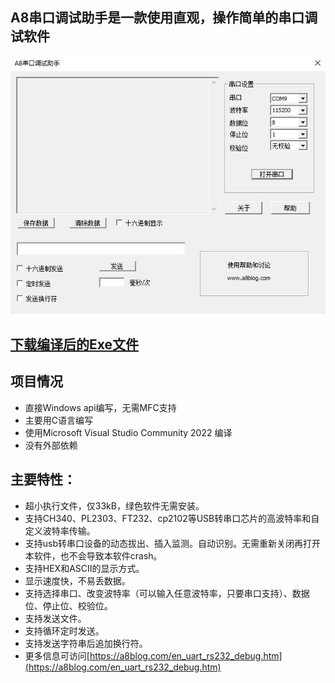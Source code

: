 ## A8串口调试助手是一款使用直观，操作简单的串口调试软件

![Intra screenshot](screenshot_cn.jpg?raw=true)


## [下载编译后的Exe文件](https://a8blog.com/uart_rs232_debug.htm)

## 项目情况

* 直接Windows api编写，无需MFC支持
* 主要用C语言编写
* 使用Microsoft Visual Studio Community 2022 编译
* 没有外部依赖

## 主要特性：

* 超小执行文件，仅33kB，绿色软件无需安装。
* 支持CH340、PL2303、FT232、cp2102等USB转串口芯片的高波特率和自定义波特率传输。
* 支持usb转串口设备的动态拔出、插入监测。自动识别。无需重新关闭再打开本软件，也不会导致本软件crash。
* 支持HEX和ASCII的显示方式。
* 显示速度快，不易丢数据。
* 支持选择串口、改变波特率（可以输入任意波特率，只要串口支持）、数据位、停止位、校验位。
* 支持发送文件。
* 支持循环定时发送。
* 支持发送字符串后追加换行符。
* 更多信息可访问[https://a8blog.com/en_uart_rs232_debug.htm](https://a8blog.com/en_uart_rs232_debug.htm)
